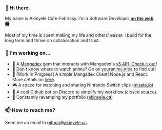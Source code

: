 ### 👋 Hi there

My name is Akinyele Cafe-Febrissy. I'm a Software Developer <b>[on the web 🛍️](https://www.akinyele.ca)</b>.

Most of my time is spent making my life and others' easier. I build for the long term and thrive on collaboration and trust.

### 🔭 I'm working on...

- 💎 A [Mangadex](https://mangadex.org) gem that interacts with Mangadex's [v5 API](https://api.mangadex.org). [Check it out](https://github.com/thedrummeraki/mangadex)!
- 🎥 Don't know where to watch anime? Go on [youranime.moe](https://www.youranime.moe) to find out!
- 🚧 [Work in Progress] A simple Mangadex Client! Node.js and React. More details on [here](https://github.com/thedrummeraki/mangadex-client).
- 🎮 A space for watching and sharing Nintendo Switch clips ([misete.io](https://github.com/Misete-io))
- 🤖 A cool Github bot on Discord to simplify my workflow (closed source).
- 🚧 Constantly revamping my portfolio ([akinyele.ca](https://github.com/thedrummeraki/react-portfolio))

<!-- ### 💬 About me -->

<!-- [![Top Langs](https://github-readme-stats.vercel.app/api/top-langs/?username=thedrummeraki&hide=java)](https://github.com/thedrummeraki?tab=repositories) -->

<!-- [![Aki's github stats](https://github-readme-stats.vercel.app/api?username=thedrummeraki&count_private=true&show_icons=true)](https://github.com/thedrummeraki) -->

### 📫 How to reach me?

Send me an email to github@akinyele.ca.

<!--
**thedrummeraki/thedrummeraki** is a ✨ _special_ ✨ repository because its `README.md` (this file) appears on your GitHub profile.

Here are some ideas to get you started:

- 🔭 I’m currently working on ...
- 🌱 I’m currently learning ...
- 👯 I’m looking to collaborate on ...
- 🤔 I’m looking for help with ...
- 💬 Ask me about ...
- 📫 How to reach me: ...
- 😄 Pronouns: ...
- ⚡ Fun fact: ...
-->
